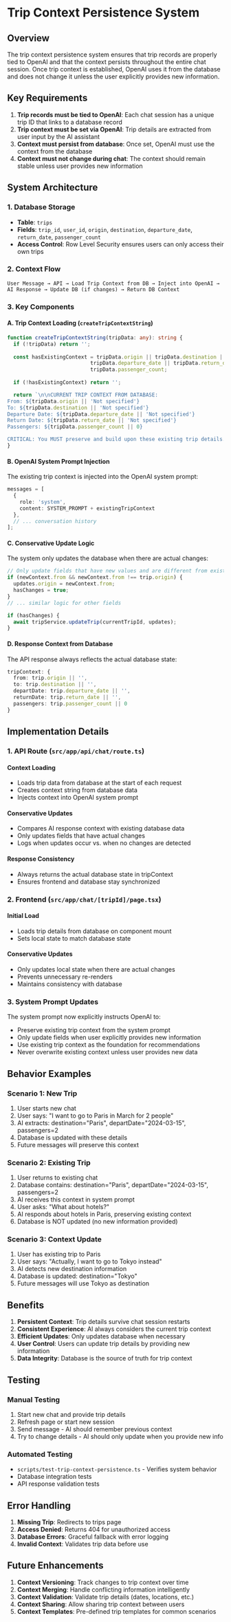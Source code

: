 # Trip Context Persistence System

## Overview

The trip context persistence system ensures that trip records are properly tied to OpenAI and that the context persists throughout the entire chat session. Once trip context is established, OpenAI uses it from the database and does not change it unless the user explicitly provides new information.

## Key Requirements

1. **Trip records must be tied to OpenAI**: Each chat session has a unique trip ID that links to a database record
2. **Trip context must be set via OpenAI**: Trip details are extracted from user input by the AI assistant
3. **Context must persist from database**: Once set, OpenAI must use the context from the database
4. **Context must not change during chat**: The context should remain stable unless user provides new information

## System Architecture

### 1. Database Storage
- **Table**: `trips`
- **Fields**: `trip_id`, `user_id`, `origin`, `destination`, `departure_date`, `return_date`, `passenger_count`
- **Access Control**: Row Level Security ensures users can only access their own trips

### 2. Context Flow
```
User Message → API → Load Trip Context from DB → Inject into OpenAI → AI Response → Update DB (if changes) → Return DB Context
```

### 3. Key Components

#### A. Trip Context Loading (`createTripContextString`)
```typescript
function createTripContextString(tripData: any): string {
  if (!tripData) return '';
  
  const hasExistingContext = tripData.origin || tripData.destination || 
                           tripData.departure_date || tripData.return_date || 
                           tripData.passenger_count;
  
  if (!hasExistingContext) return '';

  return `\n\nCURRENT TRIP CONTEXT FROM DATABASE:
From: ${tripData.origin || 'Not specified'}
To: ${tripData.destination || 'Not specified'}
Departure Date: ${tripData.departure_date || 'Not specified'}
Return Date: ${tripData.return_date || 'Not specified'}
Passengers: ${tripData.passenger_count || 0}

CRITICAL: You MUST preserve and build upon these existing trip details. Only update fields when the user provides new information. Always consider these details when making recommendations.`;
}
```

#### B. OpenAI System Prompt Injection
The existing trip context is injected into the OpenAI system prompt:
```typescript
messages = [
  { 
    role: 'system', 
    content: SYSTEM_PROMPT + existingTripContext 
  },
  // ... conversation history
];
```

#### C. Conservative Update Logic
The system only updates the database when there are actual changes:
```typescript
// Only update fields that have new values and are different from existing data
if (newContext.from && newContext.from !== trip.origin) {
  updates.origin = newContext.from;
  hasChanges = true;
}
// ... similar logic for other fields

if (hasChanges) {
  await tripService.updateTrip(currentTripId, updates);
}
```

#### D. Response Context from Database
The API response always reflects the actual database state:
```typescript
tripContext: {
  from: trip.origin || '',
  to: trip.destination || '',
  departDate: trip.departure_date || '',
  returnDate: trip.return_date || '',
  passengers: trip.passenger_count || 0
}
```

## Implementation Details

### 1. API Route (`src/app/api/chat/route.ts`)

#### Context Loading
- Loads trip data from database at the start of each request
- Creates context string from database data
- Injects context into OpenAI system prompt

#### Conservative Updates
- Compares AI response context with existing database data
- Only updates fields that have actual changes
- Logs when updates occur vs. when no changes are detected

#### Response Consistency
- Always returns the actual database state in tripContext
- Ensures frontend and database stay synchronized

### 2. Frontend (`src/app/chat/[tripId]/page.tsx`)

#### Initial Load
- Loads trip details from database on component mount
- Sets local state to match database state

#### Conservative Updates
- Only updates local state when there are actual changes
- Prevents unnecessary re-renders
- Maintains consistency with database

### 3. System Prompt Updates

The system prompt now explicitly instructs OpenAI to:
- Preserve existing trip context from the system prompt
- Only update fields when user explicitly provides new information
- Use existing trip context as the foundation for recommendations
- Never overwrite existing context unless user provides new data

## Behavior Examples

### Scenario 1: New Trip
1. User starts new chat
2. User says: "I want to go to Paris in March for 2 people"
3. AI extracts: destination="Paris", departDate="2024-03-15", passengers=2
4. Database is updated with these details
5. Future messages will preserve this context

### Scenario 2: Existing Trip
1. User returns to existing chat
2. Database contains: destination="Paris", departDate="2024-03-15", passengers=2
3. AI receives this context in system prompt
4. User asks: "What about hotels?"
5. AI responds about hotels in Paris, preserving existing context
6. Database is NOT updated (no new information provided)

### Scenario 3: Context Update
1. User has existing trip to Paris
2. User says: "Actually, I want to go to Tokyo instead"
3. AI detects new destination information
4. Database is updated: destination="Tokyo"
5. Future messages will use Tokyo as destination

## Benefits

1. **Persistent Context**: Trip details survive chat session restarts
2. **Consistent Experience**: AI always considers the current trip context
3. **Efficient Updates**: Only updates database when necessary
4. **User Control**: Users can update trip details by providing new information
5. **Data Integrity**: Database is the source of truth for trip context

## Testing

### Manual Testing
1. Start new chat and provide trip details
2. Refresh page or start new session
3. Send message - AI should remember previous context
4. Try to change details - AI should only update when you provide new info

### Automated Testing
- `scripts/test-trip-context-persistence.ts` - Verifies system behavior
- Database integration tests
- API response validation tests

## Error Handling

1. **Missing Trip**: Redirects to trips page
2. **Access Denied**: Returns 404 for unauthorized access
3. **Database Errors**: Graceful fallback with error logging
4. **Invalid Context**: Validates trip data before use

## Future Enhancements

1. **Context Versioning**: Track changes to trip context over time
2. **Context Merging**: Handle conflicting information intelligently
3. **Context Validation**: Validate trip details (dates, locations, etc.)
4. **Context Sharing**: Allow sharing trip context between users
5. **Context Templates**: Pre-defined trip templates for common scenarios 